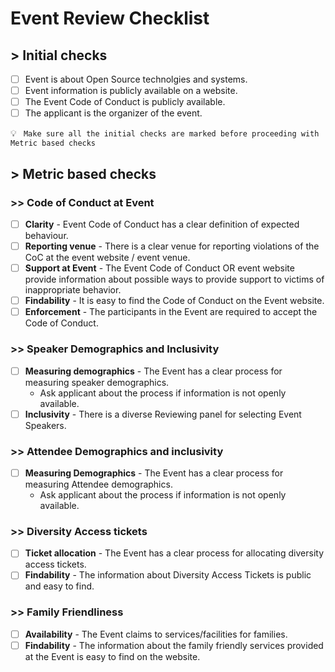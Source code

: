 # Event Review Checklist


## > Initial checks

- [ ] Event is about Open Source technolgies and systems.
- [ ] Event information is publicly available on a website.
- [ ] The Event Code of Conduct is publicly available.
- [ ] The applicant is the organizer of the event.

💡 ``` Make sure all the initial checks are marked before proceeding with Metric based checks```

## > Metric based checks

### >> Code of Conduct at Event
- [ ] **Clarity** - Event Code of Conduct has a clear definition of expected behaviour.
- [ ] **Reporting venue** - There is a clear venue for reporting violations of the CoC at the event website / event venue.
- [ ] **Support at Event** - The Event Code of Conduct OR event website provide information about possible ways to provide support to victims of inappropriate behavior.
- [ ] **Findability** - It is easy to find the Code of Conduct on the Event website.
- [ ] **Enforcement** - The participants in the Event are required to accept the Code of Conduct.
    <!--For example: Emails or Phone numbers that can be contacted during the Event-->

### >> Speaker Demographics and Inclusivity
- [ ] **Measuring demographics** - The Event has a clear process for measuring speaker demographics.
  - Ask applicant about the process if information is not openly available.
- [ ] **Inclusivity** - There is a diverse Reviewing panel for selecting Event Speakers.

### >> Attendee Demographics and inclusivity
- [ ] **Measuring Demographics** - The Event has a clear process for measuring Attendee demographics.
  - Ask applicant about the process if information is not openly available.

### >> Diversity Access tickets
- [ ] **Ticket allocation** - The Event has a clear process for allocating diversity access tickets.
- [ ] **Findability** - The information about Diversity Access Tickets is public and easy to find.

### >> Family Friendliness
- [ ] **Availability** - The Event claims to services/facilities for families.
- [ ] **Findability** - The information about the family friendly services provided at the Event is easy to find on the website.
